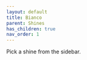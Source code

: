 ```yaml
---
layout: default
title: Bianco
parent: Shines
has_children: true
nav_order: 1
---
```

Pick a shine from the sidebar.
